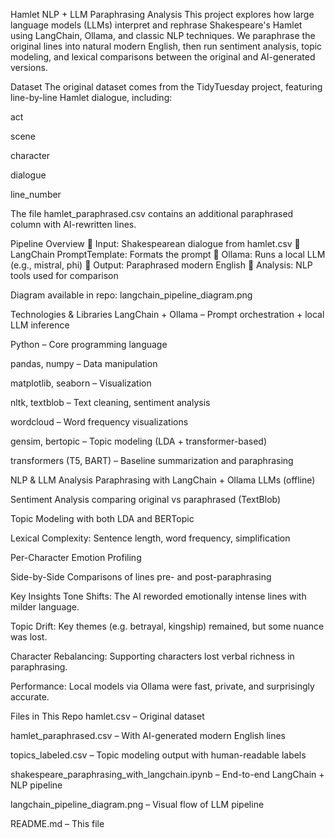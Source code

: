 Hamlet NLP + LLM Paraphrasing Analysis
This project explores how large language models (LLMs) interpret and rephrase Shakespeare's Hamlet using LangChain, Ollama, and classic NLP techniques.
We paraphrase the original lines into natural modern English, then run sentiment analysis, topic modeling, and lexical comparisons between the original and AI-generated versions.

Dataset
The original dataset comes from the TidyTuesday project, featuring line-by-line Hamlet dialogue, including:

act

scene

character

dialogue

line_number

The file hamlet_paraphrased.csv contains an additional paraphrased column with AI-rewritten lines.

Pipeline Overview
🔹 Input: Shakespearean dialogue from hamlet.csv
🔹 LangChain PromptTemplate: Formats the prompt
🔹 Ollama: Runs a local LLM (e.g., mistral, phi)
🔹 Output: Paraphrased modern English
🔹 Analysis: NLP tools used for comparison

Diagram available in repo: langchain_pipeline_diagram.png

Technologies & Libraries
LangChain + Ollama – Prompt orchestration + local LLM inference

Python – Core programming language

pandas, numpy – Data manipulation

matplotlib, seaborn – Visualization

nltk, textblob – Text cleaning, sentiment analysis

wordcloud – Word frequency visualizations

gensim, bertopic – Topic modeling (LDA + transformer-based)

transformers (T5, BART) – Baseline summarization and paraphrasing

NLP & LLM Analysis
Paraphrasing with LangChain + Ollama LLMs (offline)

Sentiment Analysis comparing original vs paraphrased (TextBlob)

Topic Modeling with both LDA and BERTopic

Lexical Complexity: Sentence length, word frequency, simplification

Per-Character Emotion Profiling

Side-by-Side Comparisons of lines pre- and post-paraphrasing

Key Insights
Tone Shifts: The AI reworded emotionally intense lines with milder language.

Topic Drift: Key themes (e.g. betrayal, kingship) remained, but some nuance was lost.

Character Rebalancing: Supporting characters lost verbal richness in paraphrasing.

Performance: Local models via Ollama were fast, private, and surprisingly accurate.

Files in This Repo
hamlet.csv – Original dataset

hamlet_paraphrased.csv – With AI-generated modern English lines

topics_labeled.csv – Topic modeling output with human-readable labels

shakespeare_paraphrasing_with_langchain.ipynb – End-to-end LangChain + NLP pipeline

langchain_pipeline_diagram.png – Visual flow of LLM pipeline

README.md – This file




